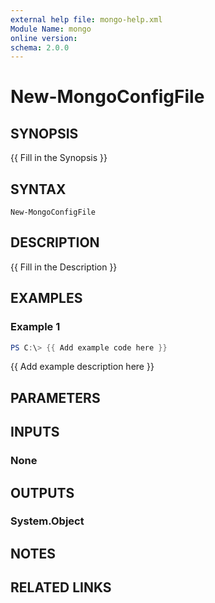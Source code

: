 ```yaml
---
external help file: mongo-help.xml
Module Name: mongo
online version:
schema: 2.0.0
---
```


# New-MongoConfigFile

## SYNOPSIS
{{ Fill in the Synopsis }}

## SYNTAX

```
New-MongoConfigFile
```

## DESCRIPTION
{{ Fill in the Description }}

## EXAMPLES

### Example 1
```powershell
PS C:\> {{ Add example code here }}
```

{{ Add example description here }}

## PARAMETERS

## INPUTS

### None

## OUTPUTS

### System.Object
## NOTES

## RELATED LINKS
